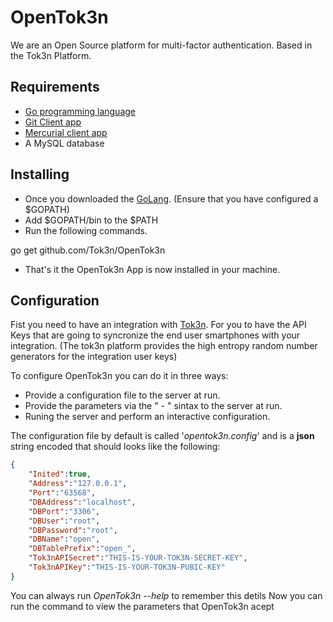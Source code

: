 OpenTok3n
=========

We are an Open Source platform for multi-factor authentication. Based in the Tok3n Platform.

Requirements
-
* [Go programming language][1]
* [Git Client app][2]
* [Mercurial client app][3]
* A MySQL database

Installing
-
* Once you downloaded the [GoLang][1]. (Ensure that you have configured a $GOPATH)
* Add $GOPATH/bin to the $PATH
* Run the following commands.

go get github.com/Tok3n/OpenTok3n

* That's it the OpenTok3n App is now installed in your machine.

Configuration
-

Fist you need to have an integration with [Tok3n][4]. For you to have the API Keys that are going to syncronize the end user smartphones with your integration. (The tok3n platform provides the high entropy random number generators for the integration user keys)

To configure OpenTok3n you can do it in three ways:

* Provide a configuration file to the server at run.
* Provide the parameters via the " - " sintax to the server at run.
* Runing the server and perform an interactive configuration. 

The configuration file by default is called '_opentok3n.config_' and is a __json__ string encoded that should looks like the following:
```json
{
	"Inited":true,
	"Address":"127.0.0.1",
	"Port":"63568",
	"DBAddress":"localhost",
	"DBPort":"3306",
	"DBUser":"root",
	"DBPassword":"root",
	"DBName":"open",
	"DBTablePrefix":"open_",
	"Tok3nAPISecret":"THIS-IS-YOUR-TOK3N-SECRET-KEY",
	"Tok3nAPIKey":"THIS-IS-YOUR-TOK3N-PUBIC-KEY"
}
```

You can always run _OpenTok3n --help_ to remember this detils
Now you can run the command  to view the parameters that OpenTok3n acept 

[1]: http://golang.org/doc/install
[2]: http://git-scm.com/book/en/Getting-Started-Installing-Git
[3]: http://mercurial.selenic.com/wiki/Download
[4]: http://secure.tok3n.com